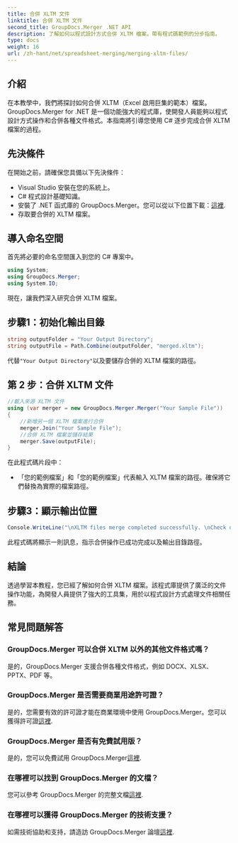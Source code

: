 ```yaml
---
title: 合併 XLTM 文件
linktitle: 合併 XLTM 文件
second_title: GroupDocs.Merger .NET API
description: 了解如何以程式設計方式合併 XLTM 檔案。帶有程式碼範例的分步指南。
type: docs
weight: 16
url: /zh-hant/net/spreadsheet-merging/merging-xltm-files/
---
```

## 介紹
在本教學中，我們將探討如何合併 XLTM（Excel 啟用巨集的範本）檔案。 GroupDocs.Merger for .NET 是一個功能強大的程式庫，使開發人員能夠以程式設計方式操作和合併各種文件格式。本指南將引導您使用 C# 逐步完成合併 XLTM 檔案的過程。
## 先決條件
在開始之前，請確保您具備以下先決條件：
- Visual Studio 安裝在您的系統上。
- C# 程式設計基礎知識。
- 安裝了 .NET 函式庫的 GroupDocs.Merger。您可以從以下位置下載：[這裡](https://releases.groupdocs.com/merger/net/).
- 存取要合併的 XLTM 檔案。

## 導入命名空間
首先將必要的命名空間匯入到您的 C# 專案中。
```csharp
using System; 
using GroupDocs.Merger;
using System.IO;
```

現在，讓我們深入研究合併 XLTM 檔案。
## 步驟1：初始化輸出目錄
```csharp
string outputFolder = "Your Output Directory";
string outputFile = Path.Combine(outputFolder, "merged.xltm");
```
代替`"Your Output Directory"`以及要儲存合併的 XLTM 檔案的路徑。
## 第 2 步：合併 XLTM 文件
```csharp
//載入來源 XLTM 文件
using (var merger = new GroupDocs.Merger.Merger("Your Sample File"))
{
    //新增另一個 XLTM 檔案進行合併
    merger.Join("Your Sample File");
    //合併 XLTM 檔案並儲存結果
    merger.Save(outputFile);
}
```
在此程式碼片段中：
- 「您的範例檔案」和「您的範例檔案」代表輸入 XLTM 檔案的路徑。確保將它們替換為實際的檔案路徑。
## 步驟3：顯示輸出位置
```csharp
Console.WriteLine("\nXLTM files merge completed successfully. \nCheck output in {0}", outputFolder);
```
此程式碼將顯示一則訊息，指示合併操作已成功完成以及輸出目錄路徑。

## 結論
透過學習本教程，您已經了解如何合併 XLTM 檔案。該程式庫提供了廣泛的文件操作功能，為開發人員提供了強大的工具集，用於以程式設計方式處理文件相關任務。

## 常見問題解答
### GroupDocs.Merger 可以合併 XLTM 以外的其他文件格式嗎？
是的，GroupDocs.Merger 支援合併各種文件格式，例如 DOCX、XLSX、PPTX、PDF 等。
### GroupDocs.Merger 是否需要商業用途許可證？
是的，您需要有效的許可證才能在商業環境中使用 GroupDocs.Merger。您可以獲得許可證[這裡](https://purchase.groupdocs.com/buy).
### GroupDocs.Merger 是否有免費試用版？
是的，您可以免費試用 GroupDocs.Merger[這裡](https://releases.groupdocs.com/).
### 在哪裡可以找到 GroupDocs.Merger 的文檔？
您可以參考 GroupDocs.Merger 的完整文檔[這裡](https://reference.groupdocs.com/merger/net/).
### 在哪裡可以獲得 GroupDocs.Merger 的技術支援？
如需技術協助和支持，請造訪 GroupDocs.Merger 論壇[這裡](https://forum.groupdocs.com/c/merger/32).